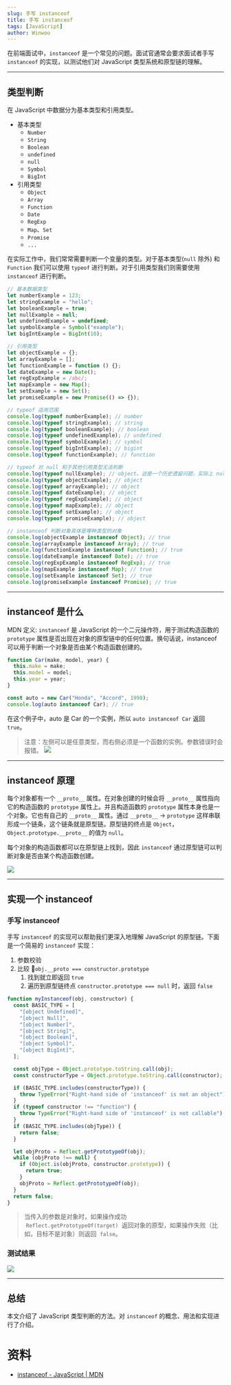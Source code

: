```yaml
---
slug: 手写 instanceof
title: 手写 instanceof
tags: [JavaScript]
author: Winwoo
---
```


在前端面试中，`instanceof` 是一个常见的问题。面试官通常会要求面试者手写 `instanceof` 的实现，以测试他们对 JavaScript 类型系统和原型链的理解。

<!-- truncate -->

---

## 类型判断

在 JavaScript 中数据分为基本类型和引用类型。

- 基本类型
  - `Number`
  - `String`
  - `Boolean`
  - `undefined`
  - `null`
  - `Symbol`
  - `BigInt`
- 引用类型
  - `Object`
  - `Array`
  - `Function`
  - `Date`
  - `RegExp`
  - `Map`、`Set`
  - `Promise`
  - `...`

在实际工作中，我们常常需要判断一个变量的类型。对于基本类型(`null` 除外) 和 `Function` 我们可以使用 `typeof` 进行判断。对于引用类型我们则需要使用 `instanceof` 进行判断。

```js
// 基本数据类型
let numberExample = 123;
let stringExample = "hello";
let booleanExample = true;
let nullExample = null;
let undefinedExample = undefined;
let symbolExample = Symbol("example");
let bigIntExample = BigInt(10);

// 引用类型
let objectExample = {};
let arrayExample = [];
let functionExample = function () {};
let dateExample = new Date();
let regExpExample = /abc/;
let mapExample = new Map();
let setExample = new Set();
let promiseExample = new Promise(() => {});

// typeof 适用范围
console.log(typeof numberExample); // number
console.log(typeof stringExample); // string
console.log(typeof booleanExample); // boolean
console.log(typeof undefinedExample); // undefined
console.log(typeof symbolExample); // symbol
console.log(typeof bigIntExample); // bigint
console.log(typeof functionExample); // function

// typeof 对 null 和于其他引用类型无法判断
console.log(typeof nullExample); // object。这是一个历史遗留问题，实际上 null 是基本数据类型
console.log(typeof objectExample); // object
console.log(typeof arrayExample); // object
console.log(typeof dateExample); // object
console.log(typeof regExpExample); // object
console.log(typeof mapExample); // object
console.log(typeof setExample); // object
console.log(typeof promiseExample); // object

// instanceof 判断对象具体是哪种类型的对象
console.log(objectExample instanceof Object); // true
console.log(arrayExample instanceof Array); // true
console.log(functionExample instanceof Function); // true
console.log(dateExample instanceof Date); // true
console.log(regExpExample instanceof RegExp); // true
console.log(mapExample instanceof Map); // true
console.log(setExample instanceof Set); // true
console.log(promiseExample instanceof Promise); // true
```

---

## instanceof 是什么

MDN 定义: `instanceof` 是 JavaScript 的一个二元操作符，用于测试构造函数的 `prototype` 属性是否出现在对象的原型链中的任何位置。换句话说，instanceof 可以用于判断一个对象是否由某个构造函数创建的。

```js
function Car(make, model, year) {
  this.make = make;
  this.model = model;
  this.year = year;
}

const auto = new Car("Honda", "Accord", 1998);
console.log(auto instanceof Car); // true
```

在这个例子中，auto 是 Car 的一个实例，所以 `auto instanceof Car` 返回 `true`。

> 注意：左侧可以是任意类型，而右侧必须是一个函数的实例。参数错误时会报错。
> ![](assets/参数要求.png)

---

## instanceof 原理

每个对象都有一个 `__proto__` 属性。在对象创建的时候会将 `__proto__` 属性指向它的构造函数的 `prototype` 属性上。并且构造函数的 `prototype` 属性本身也是一个对象。它也有自己的 `__proto__` 属性。通过 `__proto__` -> `prototype` 这样串联形成一个链条，这个链条就是原型链。原型链的终点是 `Object`，`Object.prototype.__proto__` 的值为 `null`。

每个对象的构造函数都可以在原型链上找到，因此 `instanceof` 通过原型链可以判断对象是否由某个构造函数创建。

![](assets/原型链.png)

---

## 实现一个 instanceof

### 手写 instanceof

手写 `instanceof` 的实现可以帮助我们更深入地理解 JavaScript 的原型链。下面是一个简易的 `instanceof` 实现：

1. 参数校验
2. 比较 `obj.__proto === constructor.prototype`
   1. 找到就立即返回 `true`
   2. 遍历到原型链终点 `constructor.prototype === null` 时，返回 `false`

```js
function myInstanceof(obj, constructor) {
  const BASIC_TYPE = [
    "[object Undefined]",
    "[object Null]",
    "[object Number]",
    "[object String]",
    "[object Boolean]",
    "[object Symbol]",
    "[object BigInt]",
  ];

  const objType = Object.prototype.toString.call(obj);
  const constructorType = Object.prototype.toString.call(constructor);

  if (BASIC_TYPE.includes(constructorType)) {
    throw TypeError("Right-hand side of 'instanceof' is not an object");
  }
  if (typeof constructor !== "function") {
    throw TypeError("Right-hand side of 'instanceof' is not callable");
  }
  if (BASIC_TYPE.includes(objType)) {
    return false;
  }

  let objProto = Reflect.getPrototypeOf(obj);
  while (objProto !== null) {
    if (Object.is(objProto, constructor.prototype)) {
      return true;
    }
    objProto = Reflect.getPrototypeOf(obj);
  }
  return false;
}
```

> 当传入的参数是对象时，如果操作成功  `Reflect.getPrototypeOf(target)`  返回对象的原型，如果操作失败（比如，目标不是对象）则返回  `false`。

### 测试结果

![](assets/测试结果.png)

---

## 总结

本文介绍了 JavaScript 类型判断的方法。对 `instanceof` 的概念、用法和实现进行了介绍。

# 资料

- [instanceof - JavaScript | MDN](https://developer.mozilla.org/zh-CN/docs/Web/JavaScript/Reference/Operators/instanceof)

